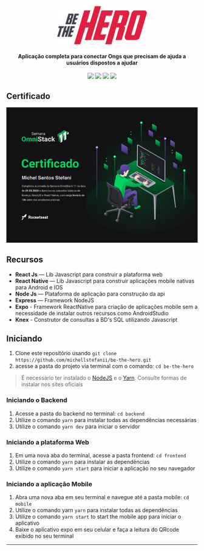 <div align="center">
  <img src="./frontend/src/assets/logo.svg" height="100px" alt="Be the hero"/>
</div>

<div align="center">

  #### Aplicação completa para conectar Ongs que precisam de ajuda a usuários dispostos a ajudar


  ![](https://img.shields.io/badge/autor-Michel%20Stefani-brightgreen)
  ![](https://img.shields.io/badge/Back--End-NodeJS-brightgreen)
  ![](https://img.shields.io/badge/Front--End-ReactJS-brightgreen)
  ![](https://img.shields.io/badge/Mobile-React%20Native-brightgreen)
</div> 

## Certificado
![certificado](certificado.png)



## Recursos

- **React Js** — Lib Javascript para construir a plataforma web
- **React Native** — Lib Javascript para construir aplicações mobile nativas para Android e IOS
- **Node Js** — Plataforma de aplicação para construção da api
- **Express** — Framework NodeJS
- **Expo** - Framework ReactNative para criação de aplicações mobile sem a necessidade de instalar outros recursos como AndroidStudio
- **Knex** - Construtor de consultas a BD's SQL utilizando Javascript

## Iniciando

1. Clone este  reposítório usando `git clone https://github.com/michellstefanii/be-the-hero.git`
2. acesse a pasta do projeto via terminal com o comando: `cd be-the-hero`<br />

>É necessário ter instalado o [NodeJS](https://nodejs.org/en/download/) e o [Yarn](https://yarnpkg.com/). Consulte formas de instalar nos sites oficiais

### Iniciando o Backend

1. Acesse a pasta do backend no terminal: `cd backend`
2. Utilize o comando  `yarn` para instalar todas as dependências necessárias<br />
3. Utilize o comando  `yarn dev` para iniciar o servidor

### Iniciando a plataforma Web

1. Em uma nova aba do terminal, acesse a pasta frontend: `cd frontend`
2. Utilize o comando  `yarn` para instalar as dependẽncias<br />
3. Utilize o comando `yarn start` para iniciar a aplicação no seu navegador

### Iniciando a aplicação Mobile

1. Abra uma nova aba em seu terminal e navegue até a pasta mobile: `cd mobile`
2. Utílize o comando yarn `yarn` para instalar todas as dependências
3. Utilize o comando `yarn start` to start the mobile app para iniciar o aplicativo
4. Baixe o aplicativo expo em seu celular e faça a leitura do QRcode exibido no seu terminal

***


